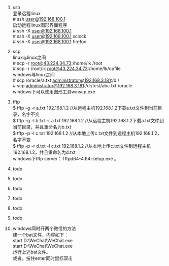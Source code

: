 1. ssh  
登录远程linux  
\# ssh user@192.168.100.1  
启动远程linux图形界面程序  
\# ssh -X user@192.168.100.1  
\# ssh -X user@192.168.100.1 xclock  
\# ssh -X user@192.168.100.1 firefox  


2. scp  
linux与linux之间  
\# scp -r root@43.224.34.73:/home/lk /root  
\# scp -r /root/lk root@43.224.34.73:/home/lk/cpfile  
windows与linux之间  
\# scp /oracle/a.txt administrator@192.168.3.181:/d:/  
\# scp administrator@192.168.3.181:/d:/test/abc.txt /oracle  
windows下可以使用图形工具winscp.exe  


3. tftp  
$ tftp -g -r a.txt 192.168.1.2        //从远程主机192.168.1.2下载a.txt文件到当前目录，名字不变  
$ tftp -g -l b.txt -r a.txt 192.168.1.2  //从远程主机192.168.1.2下载a.txt文件到当前目录，并且重命名为b.txt  
$ tftp -p -l c.txt 192.168.1.2        //从本地上传c.txt文件到远程主机192.168.1.2，名字不变  
$ tftp -p -r d.txt -l c.txt 192.168.1.2  //从本地上传c.txt文件到远程主机192.168.1.2，并且重命名为d.txt  
windows下tftp server：Tftpd64-4.64-setup.exe 。  


4. todo  


5. todo  


6. todo  

7. todo  

8. todo  

9. todo  

10. windows同时开两个微信的方法  
建一个bat文件，内容如下：  
start D:\WeChat\WeChat.exe  
start D:\WeChat\WeChat.exe  
运行上述bat文件。  
或者，按住enter同时鼠标双击  



